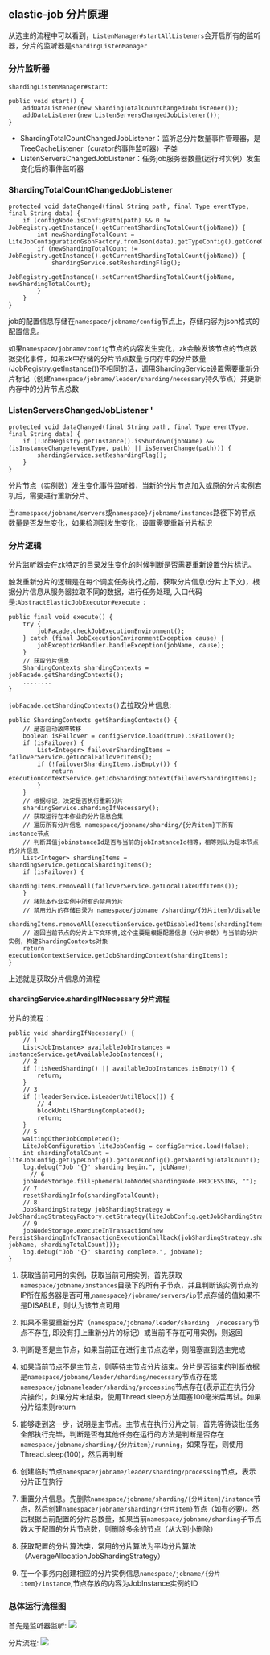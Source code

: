 ## elastic-job 分片原理

从选主的流程中可以看到，`ListenManager#startAllListeners`会开启所有的监听器，分片的监听器是`shardingListenManager`

### 分片监听器
`shardingListenManager#start`:
```
public void start() {
    addDataListener(new ShardingTotalCountChangedJobListener());
    addDataListener(new ListenServersChangedJobListener());
}
```
- ShardingTotalCountChangedJobListener：监听总分片数量事件管理器，是TreeCacheListener（curator的事件监听器）子类
- ListenServersChangedJobListener：任务job服务器数量(运行时实例）发生变化后的事件监听器


### ShardingTotalCountChangedJobListener

```
protected void dataChanged(final String path, final Type eventType, final String data) {
    if (configNode.isConfigPath(path) && 0 != JobRegistry.getInstance().getCurrentShardingTotalCount(jobName)) {
        int newShardingTotalCount = LiteJobConfigurationGsonFactory.fromJson(data).getTypeConfig().getCoreConfig().getShardingTotalCount();
        if (newShardingTotalCount != JobRegistry.getInstance().getCurrentShardingTotalCount(jobName)) {
            shardingService.setReshardingFlag();
            JobRegistry.getInstance().setCurrentShardingTotalCount(jobName, newShardingTotalCount);
        }
    }
}
```
job的配置信息存储在`namespace/jobname/config`节点上，存储内容为json格式的配置信息。 

如果`namespace/jobname/config`节点的内容发生变化，zk会触发该节点的节点数据变化事件，如果zk中存储的分片节点数量与内存中的分片数量(JobRegistry.getInstance())不相同的话，调用ShardingService设置需要重新分片标记（创建`namespace/jobname/leader/sharding/necessary`持久节点）并更新内存中的分片节点总数

### ListenServersChangedJobListener '

```
protected void dataChanged(final String path, final Type eventType, final String data) {
    if (!JobRegistry.getInstance().isShutdown(jobName) && (isInstanceChange(eventType, path) || isServerChange(path))) {
        shardingService.setReshardingFlag();
    }
}
```
分片节点（实例数）发生变化事件监听器，当新的分片节点加入或原的分片实例宕机后，需要进行重新分片。 

当`namespace/jobname/servers`或`namespace}/jobname/instances`路径下的节点数量是否发生变化，如果检测到发生变化，设置需要重新分片标识

### 分片逻辑

分片监听器会在zk特定的目录发生变化的时候判断是否需要重新设置分片标记。

触发重新分片的逻辑是在每个调度任务执行之前，获取分片信息(分片上下文)，根据分片信息从服务器拉取不同的数据，进行任务处理, 入口代码是:`AbstractElasticJobExecutor#execute `:
```
public final void execute() {
    try {
        jobFacade.checkJobExecutionEnvironment();
    } catch (final JobExecutionEnvironmentException cause) {
        jobExceptionHandler.handleException(jobName, cause);
    }
    // 获取分片信息
    ShardingContexts shardingContexts = jobFacade.getShardingContexts();
    ........
}
```
`jobFacade.getShardingContexts()`去拉取分片信息:
```
public ShardingContexts getShardingContexts() {
    // 是否启动故障转移
    boolean isFailover = configService.load(true).isFailover();
    if (isFailover) {
        List<Integer> failoverShardingItems = failoverService.getLocalFailoverItems();
        if (!failoverShardingItems.isEmpty()) {
            return executionContextService.getJobShardingContext(failoverShardingItems);
        }
    }
    // 根据标记，决定是否执行重新分片
    shardingService.shardingIfNecessary();
    // 获取运行在本作业的分片信息合集
    // 遍历所有分片信息 namespace/jobname/sharding/{分片item}下所有instance节点
    // 判断其值jobinstanceId是否与当前的jobInstanceId相等，相等则认为是本节点的分片信息
    List<Integer> shardingItems = shardingService.getLocalShardingItems();
    if (isFailover) {
        shardingItems.removeAll(failoverService.getLocalTakeOffItems());
    }
    // 移除本作业实例中所有的禁用分片
    // 禁用分片的存储目录为 namespace/jobname /sharding/{分片item}/disable
    shardingItems.removeAll(executionService.getDisabledItems(shardingItems));
    // 返回当前节点的分片上下文环境,这个主要是根据配置信息（分片参数）与当前的分片实例，构建ShardingContexts对象
    return executionContextService.getJobShardingContext(shardingItems);
}
```
上述就是获取分片信息的流程


#### shardingService.shardingIfNecessary 分片流程
分片的流程：
```
public void shardingIfNecessary() {
    // 1
    List<JobInstance> availableJobInstances = instanceService.getAvailableJobInstances();
    // 2
    if (!isNeedSharding() || availableJobInstances.isEmpty()) {
        return;
    }
    // 3
    if (!leaderService.isLeaderUntilBlock()) {
        // 4
        blockUntilShardingCompleted();
        return;
    }
    // 5
    waitingOtherJobCompleted();
    LiteJobConfiguration liteJobConfig = configService.load(false);
    int shardingTotalCount = liteJobConfig.getTypeConfig().getCoreConfig().getShardingTotalCount();
    log.debug("Job '{}' sharding begin.", jobName);
      // 6
    jobNodeStorage.fillEphemeralJobNode(ShardingNode.PROCESSING, "");
    // 7
    resetShardingInfo(shardingTotalCount);
    // 8
    JobShardingStrategy jobShardingStrategy = JobShardingStrategyFactory.getStrategy(liteJobConfig.getJobShardingStrategyClass());
    // 9
    jobNodeStorage.executeInTransaction(new PersistShardingInfoTransactionExecutionCallback(jobShardingStrategy.sharding(availableJobInstances, jobName, shardingTotalCount)));
    log.debug("Job '{}' sharding complete.", jobName);
}
```
1. 获取当前可用的实例，获取当前可用实例，首先获取` namespace/jobname/instances`目录下的所有子节点，并且判断该实例节点的IP所在服务器是否可用,`namespace}/jobname/servers/ip`节点存储的值如果不是DISABLE，则认为该节点可用

2. 如果不需要重新分片（`namespace/jobname/leader/sharding 
/necessary`节点不存在, 即没有打上重新分片的标记）或当前不存在可用实例，则返回

3. 判断是否是主节点，如果当前正在进行主节点选举，则阻塞直到选主完成

4. 如果当前节点不是主节点，则等待主节点分片结束。分片是否结束的判断依据是`namespace/jobname/leader/sharding/necessary`节点存在或`namespace/jobnameleader/sharding/processing`节点存在(表示正在执行分片操作)，如果分片未结束，使用Thread.sleep方法阻塞100毫米后再试。如果分片结束则return

5. 能够走到这一步，说明是主节点。主节点在执行分片之前，首先等待该批任务全部执行完毕，判断是否有其他任务在运行的方法是判断是否存在`namespace/jobname/sharding/{分片item}/running`，如果存在，则使用Thread.sleep(100)，然后再判断

6. 创建临时节点`namespace/jobname/leader/sharding/processing`节点，表示分片正在执行

7. 重置分片信息。先删除`namespace/jobname/sharding/{分片item}/instance`节点，然后创建`namespace/jobname/sharding/{分片item}`节点（如有必要)。然后根据当前配置的分片总数量，如果当前`namespace/jobname/sharding`子节点数大于配置的分片节点数，则删除多余的节点（从大到小删除）

8. 获取配置的分片算法类，常用的分片算法为平均分片算法（AverageAllocationJobShardingStrategy）

9. 在一个事务内创建相应的分片实例信息`namespace/jobname/{分片item}/instance`,节点存放的内容为JobInstance实例的ID


### 总体运行流程图

首先是监听器监听:
![](../../images/sync/listen-sharding.png)

分片流程:
![](../../images/sync/elastic-sharding.png)

